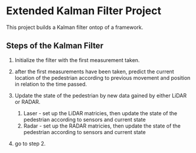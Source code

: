 # Extended Kalman Filter Project 

This project builds a Kalman filter ontop of a framework.

## Steps of the Kalman Filter

1. Initialize the filter with the first measurement taken.
2. after the first measurements have been taken, predict the current location of the pedestrian 
according to previous movement and position in relation to the time passed.
3. Update the state of the pedestrian by new data gained by either LiDAR or RADAR.

    1. Laser - set up the LiDAR matricies, then update the state of the pedestrian 
    according to sensors and current state 
    2. Radar - set up the RADAR matricies, then update the state of the pedestrian 
    according to sensors and current state

4. go to step 2.
